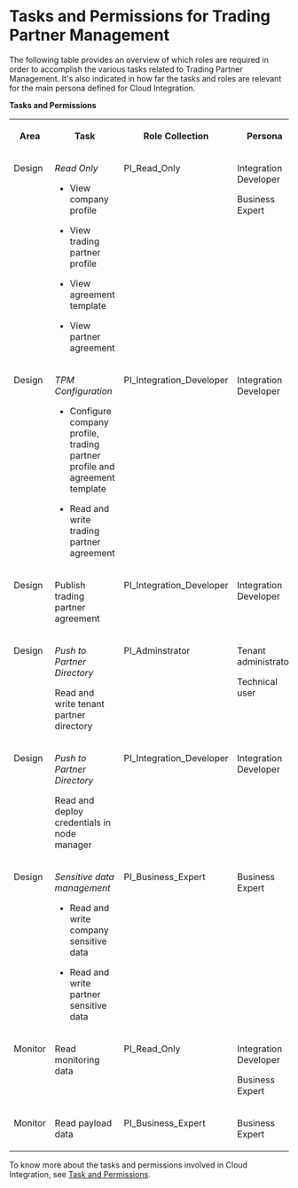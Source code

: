 <!-- loioeb14b2279fca422d9b64b6525a23fbdf -->

# Tasks and Permissions for Trading Partner Management

The following table provides an overview of which roles are required in order to accomplish the various tasks related to Trading Partner Management. It's also indicated in how far the tasks and roles are relevant for the main persona defined for Cloud Integration.

**Tasks and Permissions**


<table>
<tr>
<th valign="top">

Area

</th>
<th valign="top">

Task

</th>
<th valign="top">

Role Collection

</th>
<th valign="top">

Persona

</th>
</tr>
<tr>
<td valign="top">

Design

</td>
<td valign="top">

*Read Only*

-   View company profile

-   View trading partner profile
-   View agreement template
-   View partner agreement



</td>
<td valign="top">

PI\_Read\_Only

</td>
<td valign="top">

Integration Developer

Business Expert

</td>
</tr>
<tr>
<td valign="top">

Design

</td>
<td valign="top">

*TPM Configuration*

-   Configure company profile, trading partner profile and agreement template

-   Read and write trading partner agreement



</td>
<td valign="top">

PI\_Integration\_Developer

</td>
<td valign="top">

Integration Developer

</td>
</tr>
<tr>
<td valign="top">

Design

</td>
<td valign="top">

Publish trading partner agreement

</td>
<td valign="top">

PI\_Integration\_Developer

</td>
<td valign="top">

Integration Developer

</td>
</tr>
<tr>
<td valign="top">

Design

</td>
<td valign="top">

*Push to Partner Directory*

Read and write tenant partner directory

</td>
<td valign="top">

PI\_Adminstrator

</td>
<td valign="top">

Tenant administrator

Technical user

</td>
</tr>
<tr>
<td valign="top">

Design

</td>
<td valign="top">

*Push to Partner Directory*

Read and deploy credentials in node manager

</td>
<td valign="top">

PI\_Integration\_Developer

</td>
<td valign="top">

Integration Developer

</td>
</tr>
<tr>
<td valign="top">

Design

</td>
<td valign="top">

*Sensitive data management*

-   Read and write company sensitive data

-   Read and write partner sensitive data



</td>
<td valign="top">

PI\_Business\_Expert

</td>
<td valign="top">

Business Expert

</td>
</tr>
<tr>
<td valign="top">

Monitor

</td>
<td valign="top">

Read monitoring data

</td>
<td valign="top">

PI\_Read\_Only

</td>
<td valign="top">

Integration Developer

Business Expert

</td>
</tr>
<tr>
<td valign="top">

Monitor

</td>
<td valign="top">

Read payload data

</td>
<td valign="top">

PI\_Business\_Expert

</td>
<td valign="top">

Business Expert

</td>
</tr>
</table>

To know more about the tasks and permissions involved in Cloud Integration, see [Task and Permissions](https://help.sap.com/viewer/368c481cd6954bdfa5d0435479fd4eaf/Cloud/en-US/fda781c59e4b46a390ce5b409f60365e.html).

